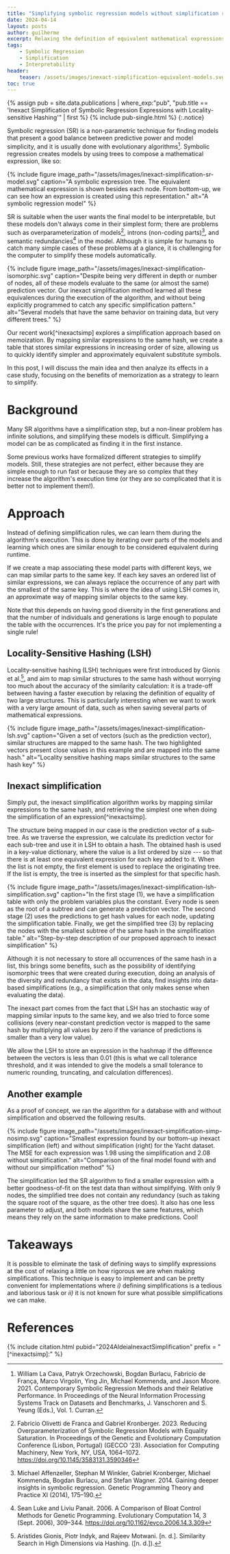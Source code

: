 ```yaml
---
title: "Simplifying symbolic regression models without simplification rules"
date: 2024-04-14
layout: posts
author: guilherme
excerpt: Relaxing the definition of equivalent mathematical expressions to get more simpler and interpretable models
tags: 
    - Symbolic Regression
    - Simplification
    - Interpretability
header:
    teaser: /assets/images/inexact-simplification-equivalent-models.svg
toc: true
---
```


{% assign pub = site.data.publications 
    | where_exp:"pub", "pub.title == 'Inexact Simplification of Symbolic Regression Expressions with Locality-sensitive Hashing'" 
    | first %}
{% include pub-single.html %}
{:.notice}

Symbolic regression (SR) is a non-parametric technique for finding models that present a good balance between predictive power and model simplicity, and it is usually done with evolutionary algorithms[^srbench].
Symbolic regression creates models by using trees to compose a mathematical expression, like so:

{% include figure 
image_path="/assets/images/inexact-simplification-sr-model.svg" 
caption="A symbolic expression tree. The equivalent mathematical expression is shown besides each node. From bottom-up, we can see how an expression is created using this representation." 
alt="A symbolic regression model"
%}

SR is suitable when the user wants the final model to be interpretable, but these models don't always come in their simplest form; there are problems such as overparameterization of models[^overparameterization], introns (non-coding parts)[^introns], and semantic redundancies[^bloat] in the model. Although it is simple for humans to catch many simple cases of these problems at a glance, it is challenging for the computer to simplify these models automatically.

{% include figure 
image_path="/assets/images/inexact-simplification-isomorphic.svg" 
caption="Despite being very different in depth or number of nodes, all of these models evaluate to the same (or almost the same) prediction vector. Our inexact simplification method learned all these equivalences during the execution of the algorithm, and without being explicitly programmed to catch any specific simplification pattern." 
alt="Several models that have the same behavior on training data, but very different trees."
%}

Our recent work[^inexactsimp] explores a simplification approach based on memoization. 
By mapping similar expressions to the same hash, we create a table that stores similar expressions in increasing order of size, allowing us to quickly identify simpler and approximately equivalent substitute symbols.

In this post, I will discuss the main idea and then analyze its effects in a case study, focusing on the benefits of memorization as a strategy to learn to simplify.

# Background 

Many SR algorithms have a simplification step, but a non-linear problem has infinite solutions, and simplifying these models is difficult. Simplifying a model can be as complicated as finding it in the first instance.

Some previous works have formalized different strategies to simplify models. Still, these strategies are not perfect, either because they are simple enough to run fast or because they are so complex that they increase the algorithm's execution time (or they are so complicated that it is better not to implement them!).

# Approach

Instead of defining simplification rules, we can learn them during the algorithm's execution. This is done by iterating over parts of the models and learning which ones are similar enough to be considered equivalent during runtime.

If we create a map associating these model parts with different keys, we can map similar parts to the same key. If each key saves an ordered list of similar expressions, we can always replace the occurrence of any part with the smallest of the same key. This is where the idea of using LSH comes in, an approximate way of mapping similar objects to the same key.

Note that this depends on having good diversity in the first generations and that the number of individuals and generations is large enough to populate the table with the occurrences. It's the price you pay for not implementing a single rule!

## Locality-Sensitive Hashing (LSH)

Locality-sensitive hashing (LSH) techniques were first introduced by Gionis et al.[^lsh], and aim to map similar structures to the same hash without worrying too much about the accuracy of the similarity calculation: it is a trade-off between having a faster execution by relaxing the definition of equality of two large structures. This is particularly interesting when we want to work with a very large amount of data, such as when saving several parts of mathematical expressions.

{% include figure 
image_path="/assets/images/inexact-simplification-lsh.svg" 
caption="Given a set of vectors (such as the prediction vector), similar structures are mapped to the same hash. The two highlighted vectors present close values in this example and are mapped into the same hash." 
alt="Locality sensitive hashing maps similar structures to the same hash key"
%}

## Inexact simplification

Simply put, the inexact simplification algorithm works by mapping similar expressions to the same hash, and retrieving the simplest one when doing the simplification of an expression[^inexactsimp]. 

The structure being mapped in our case is the prediction vector of a sub-tree. As we traverse the expression, we calculate its prediction vector for each sub-tree and use it in LSH to obtain a hash. The obtained hash is used in a key-value dictionary, where the value is a list ordered by size --- so that there is at least one equivalent expression for each key added to it. When the list is not empty, the first element is used to replace the originating tree. If the list is empty, the tree is inserted as the simplest for that specific hash.

{% include figure 
image_path="/assets/images/inexact-simplification-lsh-simplification.svg" 
caption="In the first stage (1), we have a simplification table with only the problem variables plus the constant. Every node is seen as the root of a subtree and can generate a prediction vector. The second stage (2) uses the predictions to get hash values for each node, updating the simplification table. Finally, we get the simplified tree (3) by replacing the nodes with the smallest subtree of the same hash in the simplification table." 
alt="Step-by-step description of our proposed approach to inexact simplification"
%}

Although it is not necessary to store all occurrences of the same hash in a list, this brings some benefits, such as the possibility of identifying isomorphic trees that were created during execution, doing an analysis of the diversity and redundancy that exists in the data, find insights into data-based simplifications (e.g., a simplification that only makes sense when evaluating the data).

The inexact part comes from the fact that LSH has an stochastic way of mapping similar inputs to the same key, and we also tried to force some collisions (every near-constant prediction vector is mapped to the same hash by multiplying all values by zero if the variance of predictions is smaller than a very low value).

We allow the LSH to store an expression in the hashmap if the difference between the vectors is less than 0.01 (this is what we call tolerance threshold, and it was intended to give the models a small tolerance to numeric rounding, truncating, and calculation differences).

## Another example

As a proof of concept, we ran the algorithm for a database with and without simplification and observed the following results.

{% include figure 
image_path="/assets/images/inexact-simplification-simp-nosimp.svg" 
caption="Smallest expression found by our bottom-up inexact simplification (left) and without simplification (right) for the Yacht dataset. The MSE for each expression was 1.98 using the simplification and 2.08 without simplification." 
alt="Comparison of the final model found with and without our simplification method"
%}

The simplification led the SR algorithm to find a smaller expression with a better goodness-of-fit on the test data than without simplifying. With only 9 nodes, the simplified tree does not contain any redundancy (such as taking the square root of the square, as the other tree does). It also has one less parameter to adjust, and both models share the same features, which means they rely on the same information to make predictions. Cool!

# Takeaways

It is possible to eliminate the task of defining ways to simplify expressions at the cost of relaxing a little on how rigorous we are when making simplifications. This technique is easy to implement and can be pretty convenient for implementations where _i)_ defining simplifications is a tedious and laborious task or _ii)_ it is not known for sure what possible simplifications we can make.

# References

{% include citation.html pubid="2024AldeiaInexactSimplification" prefix = "[^inexactsimp]:" %}


[^srbench]: William La Cava, Patryk Orzechowski, Bogdan Burlacu, Fabricio de França, Marco Virgolin, Ying Jin, Michael Kommenda, and Jason Moore. 2021. Contemporary Symbolic Regression Methods and their Relative Performance. In Proceedings of the Neural Information Processing Systems Track on Datasets and Benchmarks, J. Vanschoren and S. Yeung (Eds.), Vol. 1. Curran.

[^lsh]:  Aristides Gionis, Piotr Indyk, and Rajeev Motwani. [n. d.]. Similarity Search in High Dimensions via Hashing. ([n. d.]).

[^introns]: Michael Affenzeller, Stephan M Winkler, Gabriel Kronberger, Michael Kommenda, Bogdan Burlacu, and Stefan Wagner. 2014. Gaining deeper insights in symbolic regression. Genetic Programming Theory and Practice XI (2014), 175–190.

[^overparameterization]: Fabricio Olivetti de Franca and Gabriel Kronberger. 2023. Reducing Overparameterization of Symbolic Regression Models with Equality Saturation. In Proceedings of the Genetic and Evolutionary Computation Conference (Lisbon, Portugal) (GECCO ’23). Association for Computing Machinery, New York, NY, USA, 1064–1072. https://doi.org/10.1145/3583131.3590346

[^bloat]: Sean Luke and Liviu Panait. 2006. A Comparison of Bloat Control Methods for Genetic Programming. Evolutionary Computation 14, 3 (Sept. 2006), 309–344. https://doi.org/10.1162/evco.2006.14.3.309
